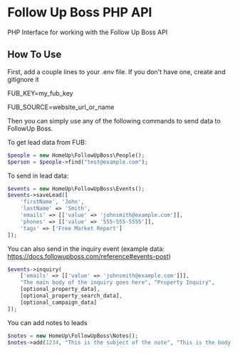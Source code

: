 # Follow Up Boss PHP API
PHP Interface for working with the Follow Up Boss API

How To Use
--------

First, add a couple lines to your .env file.  If you don't have one, create and gitignore it

FUB_KEY=my_fub_key

FUB_SOURCE=website_url_or_name

Then you can simply use any of the following commands to send data to FollowUp Boss.

To get lead data from FUB:

```php
$people = new HomeUp\FollowUpBoss\People();
$person = $people->find("test@example.com");
```

To send in lead data:

```php
$events = new HomeUp\FollowUpBoss\Events();
$events->saveLead([
    'firstName', 'John',  
    'lastName' => 'Smith',  
    'emails' => [['value' => 'johnsmith@example.com']], 
    'phones' => [['value' => '555-555-5555']],
    'tags' => ['Free Market Report']
]);
```

You can also send in the inquiry event (example data: https://docs.followupboss.com/reference#events-post)
```php
$events->inquiry(
    ['emails' => [['value' => 'johnsmith@example.com']]], 
    "The main body of the inquiry goes here", "Property Inquiry", 
    [optional_property_data], 
    [optional_property_search_data], 
    [optional_campaign_data]
]);
```

You can add notes to leads

```php
$notes = new HomeUp\FollowUpBoss\Notes();
$notes->add(1234, "This is the subject of the note", "This is the body of the note");
```